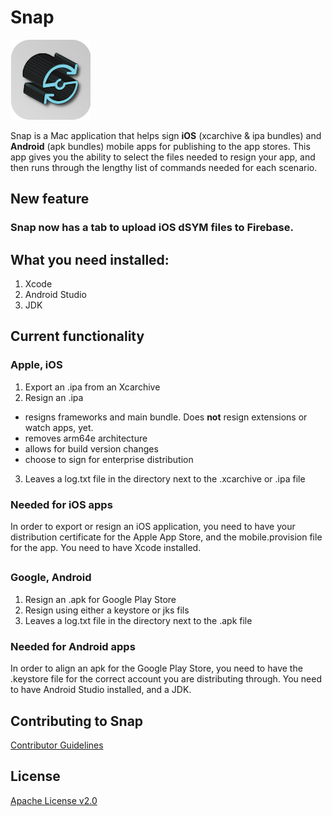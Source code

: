 # Snap 
![Snap Icon](https://github.com/Optum/Snap/blob/master/icons/SNAPIcon.png)

Snap is a Mac application that helps sign **iOS** (xcarchive & ipa bundles) and **Android** (apk bundles) mobile apps for publishing to the app stores.  This app gives you the ability to select the files needed to resign your app, and then runs through the lengthy list of commands needed for each scenario.

## New feature
### Snap now has a tab to upload iOS dSYM files to Firebase.

## What you need installed:
1. Xcode
2. Android Studio
3. JDK

## Current functionality
### Apple, iOS
1. Export an .ipa from an Xcarchive
2. Resign an .ipa
- resigns frameworks and main bundle.  Does **not** resign extensions or watch apps, yet.
- removes arm64e architecture
- allows for build version changes
- choose to sign for enterprise distribution
3. Leaves a log.txt file in the directory next to the .xcarchive or .ipa file

### Needed for iOS apps
In order to export or resign an iOS application, you need to have your distribution certificate for the Apple App Store, and the mobile.provision file for the app. You need to have Xcode installed.

##
### Google, Android
1. Resign an .apk for Google Play Store
2. Resign using either a keystore or jks fils
3. Leaves a log.txt file in the directory next to the .apk file

### Needed for Android apps 
In order to align an apk for the Google Play Store, you need to have the .keystore file for the correct account you are distributing through.  You need to have Android Studio installed, and a JDK.

## Contributing to Snap

[Contributor Guidelines](./CONTRIBUTING.md)


## License

[Apache License v2.0](./LICENSE)
